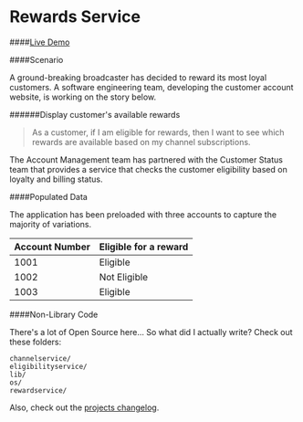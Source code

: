 # Rewards Service

####[Live Demo](http://sky.cj-dev.co.uk)

####Scenario

A ground-breaking broadcaster has decided to reward its most loyal customers. A software
engineering team, developing the customer account website, is working on the story below.

######Display customer's available rewards
> As a customer, if I am eligible for rewards, then I want to see which rewards
> are available based on my channel subscriptions.

The Account Management team has partnered with the Customer Status team that provides a
service that checks the customer eligibility based on loyalty and billing status.

####Populated Data

The application has been preloaded with three accounts to capture the majority of variations.

| Account Number | Eligible for a reward |
|-----|-----|
| 1001 | Eligible |
| 1002 | Not Eligible |
| 1003 | Eligible |

####Non-Library Code

There's a lot of Open Source here... So what did I actually write? Check out these folders:

```
channelservice/
eligibilityservice/
lib/
os/
rewardservice/
```

Also, check out the [projects changelog](http://sky.cj-dev.co.uk/changelog.txt).
